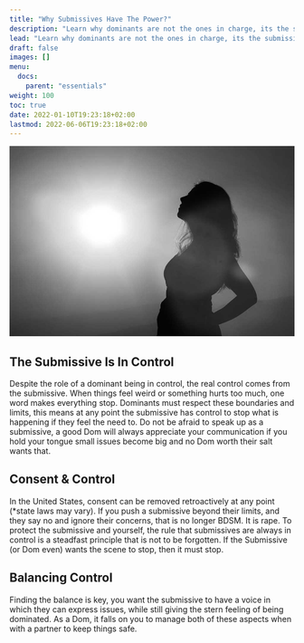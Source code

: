 ```yaml
---
title: "Why Submissives Have The Power?"
description: "Learn why dominants are not the ones in charge, its the submissive that has the true power in BDSM dynamics."
lead: "Learn why dominants are not the ones in charge, its the submissive that has the true power in BDSM dynamics."
draft: false
images: []
menu:
  docs:
    parent: "essentials"
weight: 100
toc: true
date: 2022-01-10T19:23:18+02:00
lastmod: 2022-06-06T19:23:18+02:00
---
```


![Image](women-1898499_960_720.jpg)

## The Submissive Is In Control

Despite the role of a dominant being in control, the real control comes from the submissive. When things feel weird or something hurts too much, one word makes everything stop. Dominants must respect these boundaries and limits, this means at any point the submissive has control to stop what is happening if they feel the need to. Do not be afraid to speak up as a submissive, a good Dom will always appreciate your communication if you hold your tongue small issues become big and no Dom worth their salt wants that.

## Consent & Control

In the United States, consent can be removed retroactively at any point (*state laws may vary). If you push a submissive beyond their limits, and they say no and ignore their concerns, that is no longer BDSM. It is rape. To protect the submissive and yourself, the rule that submissives are always in control is a steadfast principle that is not to be forgotten. If the Submissive (or Dom even) wants the scene to stop, then it must stop.

## Balancing Control

Finding the balance is key, you want the submissive to have a voice in which they can express issues, while still giving the stern feeling of being dominated. As a Dom, it falls on you to manage both of these aspects when with a partner to keep things safe.
